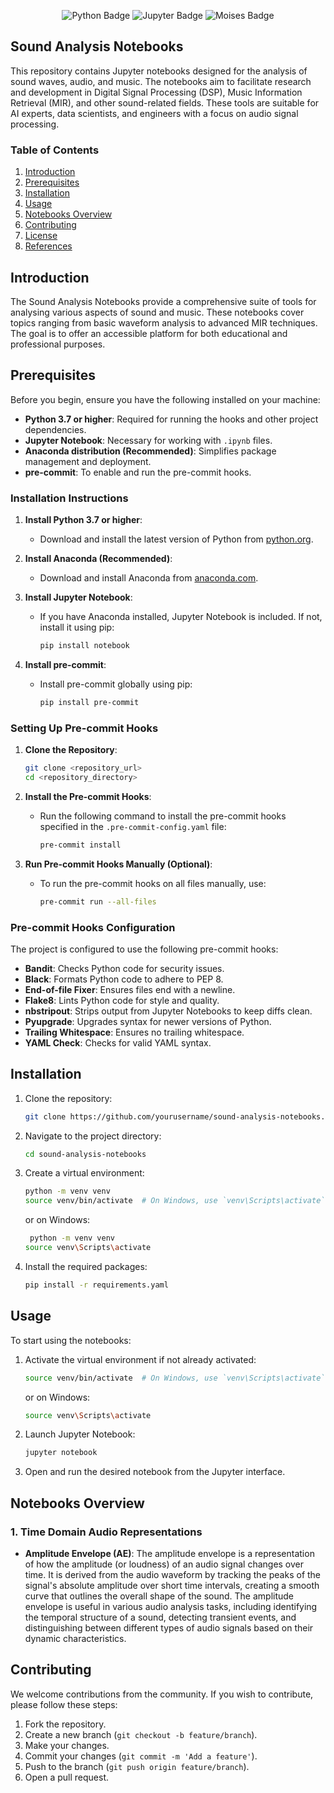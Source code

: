<!-- Tools & Technology -->

<div align="center">

   ![Python Badge](https://img.shields.io/badge/-Python-3B4252?style=flat&logo=python&logoColor=EBCB8B)
   ![Jupyter Badge](https://img.shields.io/badge/-Jupyter-3B4252?style=flat&logo=jupyter&logoColor=D08770)
   ![Moises Badge](https://img.shields.io/badge/-Moises-3B4252?style=flat&logo=moises&logoColor=8FBCBB)

</div>


## Sound Analysis Notebooks

This repository contains Jupyter notebooks designed for the analysis of sound waves, audio, and music. The notebooks aim to facilitate research and development in Digital Signal Processing (DSP), Music Information Retrieval (MIR), and other sound-related fields. These tools are suitable for AI experts, data scientists, and engineers with a focus on audio signal processing.

### Table of Contents

1. [Introduction](#introduction)
2. [Prerequisites](#prerequisites)
3. [Installation](#installation)
4. [Usage](#usage)
5. [Notebooks Overview](#notebooks-overview)
6. [Contributing](#contributing)
7. [License](#license)
8. [References](#references)

## Introduction

The Sound Analysis Notebooks provide a comprehensive suite of tools for analysing various aspects of sound and music. These notebooks cover topics ranging from basic waveform analysis to advanced MIR techniques. The goal is to offer an accessible platform for both educational and professional purposes.


## Prerequisites

Before you begin, ensure you have the following installed on your machine:

- **Python 3.7 or higher**: Required for running the hooks and other project dependencies.
- **Jupyter Notebook**: Necessary for working with `.ipynb` files.
- **Anaconda distribution (Recommended)**: Simplifies package management and deployment.
- **pre-commit**: To enable and run the pre-commit hooks.

### Installation Instructions

1. **Install Python 3.7 or higher**:
    - Download and install the latest version of Python from [python.org](https://www.python.org/downloads/).

2. **Install Anaconda (Recommended)**:
    - Download and install Anaconda from [anaconda.com](https://www.anaconda.com/products/distribution#download-section).

3. **Install Jupyter Notebook**:
    - If you have Anaconda installed, Jupyter Notebook is included. If not, install it using pip:
      ```sh
      pip install notebook
      ```

4. **Install pre-commit**:
    - Install pre-commit globally using pip:
      ```sh
      pip install pre-commit
      ```

### Setting Up Pre-commit Hooks

1. **Clone the Repository**:
    ```sh
    git clone <repository_url>
    cd <repository_directory>
    ```

2. **Install the Pre-commit Hooks**:
    - Run the following command to install the pre-commit hooks specified in the `.pre-commit-config.yaml` file:
      ```sh
      pre-commit install
      ```

3. **Run Pre-commit Hooks Manually (Optional)**:
    - To run the pre-commit hooks on all files manually, use:
      ```sh
      pre-commit run --all-files
      ```

### Pre-commit Hooks Configuration

The project is configured to use the following pre-commit hooks:

- **Bandit**: Checks Python code for security issues.
- **Black**: Formats Python code to adhere to PEP 8.
- **End-of-file Fixer**: Ensures files end with a newline.
- **Flake8**: Lints Python code for style and quality.
- **nbstripout**: Strips output from Jupyter Notebooks to keep diffs clean.
- **Pyupgrade**: Upgrades syntax for newer versions of Python.
- **Trailing Whitespace**: Ensures no trailing whitespace.
- **YAML Check**: Checks for valid YAML syntax.


## Installation

1. Clone the repository:

    ```bash
    git clone https://github.com/yourusername/sound-analysis-notebooks.git
    ```

2. Navigate to the project directory:

    ```bash
    cd sound-analysis-notebooks
    ```

3. Create a virtual environment:

    ```bash
    python -m venv venv
    source venv/bin/activate  # On Windows, use `venv\Scripts\activate`
    ```
    or on Windows:

     ```bash
      python -m venv venv
    source venv\Scripts\activate
    ```

4. Install the required packages:

    ```bash
    pip install -r requirements.yaml
    ```

## Usage

To start using the notebooks:

1. Activate the virtual environment if not already activated:

    ```bash
    source venv/bin/activate  # On Windows, use `venv\Scripts\activate`
    ```
    or on Windows:

     ```bash
    source venv\Scripts\activate
    ```

2. Launch Jupyter Notebook:

    ```bash
    jupyter notebook
    ```

3. Open and run the desired notebook from the Jupyter interface.

## Notebooks Overview

### 1. Time Domain Audio Representations
- **Amplitude Envelope (AE)**: The amplitude envelope is a representation of how the amplitude (or loudness) of an audio signal changes over time. It is derived from the audio waveform by tracking the peaks of the signal's absolute amplitude over short time intervals, creating a smooth curve that outlines the overall shape of the sound. The amplitude envelope is useful in various audio analysis tasks, including identifying the temporal structure of a sound, detecting transient events, and distinguishing between different types of audio signals based on their dynamic characteristics.


## Contributing

We welcome contributions from the community. If you wish to contribute, please follow these steps:

1. Fork the repository.
2. Create a new branch (`git checkout -b feature/branch`).
3. Make your changes.
4. Commit your changes (`git commit -m 'Add a feature'`).
5. Push to the branch (`git push origin feature/branch`).
6. Open a pull request.
